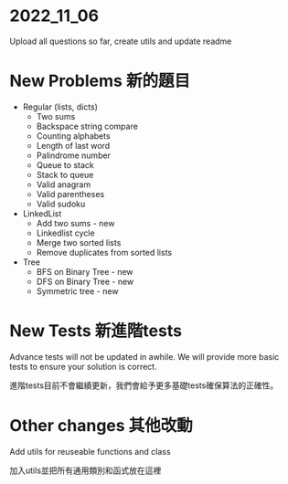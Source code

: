 # 2022_11_06
Upload all questions so far, create utils and update readme

# New Problems 新的題目
- Regular (lists, dicts)
    * Two sums
    * Backspace string compare
    * Counting alphabets
    * Length of last word
    * Palindrome number
    * Queue to stack
    * Stack to queue
    * Valid anagram
    * Valid parentheses
    * Valid sudoku
- LinkedList
    * Add two sums - new
    * Linkedlist cycle
    * Merge two sorted lists
    * Remove duplicates from sorted lists
- Tree
    * BFS on Binary Tree - new
    * DFS on Binary Tree - new
    * Symmetric tree - new

# New Tests 新進階tests
Advance tests will not be updated in awhile. We will provide more basic tests to ensure your solution is correct.

進階tests目前不會繼續更新，我們會給予更多基礎tests確保算法的正確性。

# Other changes 其他改動
Add utils for reuseable functions and class

加入utils並把所有通用類別和函式放在這裡